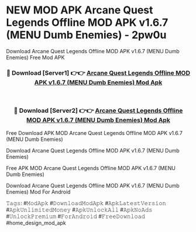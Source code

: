 # NEW MOD APK Arcane Quest Legends Offline MOD APK v1.6.7 (MENU Dumb Enemies) - 2pw0u
Download Arcane Quest Legends Offline MOD APK v1.6.7 (MENU Dumb Enemies) Free Mod APK

<div align="center">
<h3>🔴 Download [Server1] 👉👉 <a href="https://apk-comot.site?title=Arcane_Quest_Legends_Offline_MOD_APK_v1.6.7_(MENU_Dumb_Enemies)">Arcane Quest Legends Offline MOD APK v1.6.7 (MENU Dumb Enemies) Mod Apk</a></h3><br>

<h3>🔴 Download [Server2] 👉👉 <a href="https://apk-comot.site?title=Arcane_Quest_Legends_Offline_MOD_APK_v1.6.7_(MENU_Dumb_Enemies)">Arcane Quest Legends Offline MOD APK v1.6.7 (MENU Dumb Enemies) Mod Apk</a></h3>
</div>


Free Download APK MOD Arcane Quest Legends Offline MOD APK v1.6.7 (MENU Dumb Enemies)

Download Arcane Quest Legends Offline MOD APK v1.6.7 (MENU Dumb Enemies) 

Free APK MOD Arcane Quest Legends Offline MOD APK v1.6.7 (MENU Dumb Enemies) 

Download Arcane Quest Legends Offline MOD APK v1.6.7 (MENU Dumb Enemies) Mod For Android

𝚃𝚊𝚐𝚜: #𝙼𝚘𝚍𝙰𝚙𝚔 #𝙳𝚘𝚠𝚗𝚕𝚘𝚊𝚍𝙼𝚘𝚍𝙰𝚙𝚔 #𝙰𝚙𝚔𝙻𝚊𝚝𝚎𝚜𝚝𝚅𝚎𝚛𝚜𝚒𝚘𝚗 #𝙰𝚙𝚔𝚄𝚗𝚕𝚒𝚖𝚒𝚝𝚎𝚍𝙼𝚘𝚗𝚎𝚢 #𝙰𝚙𝚔𝚄𝚗𝚕𝚘𝚌𝚔𝙰𝚕𝚕 #𝙰𝚙𝚔𝙽𝚘𝙰𝚍𝚜 #𝚄𝚗𝚕𝚘𝚌𝚔𝙿𝚛𝚎𝚖𝚒𝚞𝚖 #𝙵𝚘𝚛𝙰𝚗𝚍𝚛𝚘𝚒𝚍 #𝙵𝚛𝚎𝚎𝙳𝚘𝚠𝚗𝚕𝚘𝚊𝚍 #home_design_mod_apk